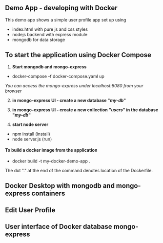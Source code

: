 ## Demo App - developing with Docker

This demo app shows a simple user profile app set up using 
- index.html with pure js and css styles
- nodejs backend with express module
- mongodb for data storage

## To start the application using Docker Compose

1. **Start mongodb and mongo-express**
- docker-compose -f docker-compose.yaml up

_You can access the mongo-express under localhost:8080 from your browser_

2. **in mongo-express UI - create a new database "***my-db***"**

3. **in mongo-express UI - create a new collection "***users***" in the database "***my-db***"**

4. **start node server** 
- npm install (install)
- node server.js (run)

#### To build a docker image from the application

- docker build -t my-docker-demo-app .      
    
The dot "." at the end of the command denotes location of the Dockerfile.

## Docker Desktop with mongodb and mongo-express containers 



## Edit User Profile



## User interface of Docker database mongo-express